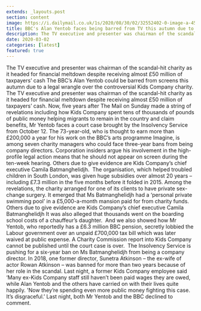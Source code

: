 ```yaml
---
extends: _layouts.post
section: content
image: https://i.dailymail.co.uk/1s/2020/08/30/02/32552402-0-image-a-45_1598749507696.jpg 
title: BBC's Alan Yentob faces being barred from TV this autumn due to legal wrangle 
description: The TV executive and presenter was chairman of the scandal-hit charity as it headed for financial meltdown despite receiving almost £50 million of taxpayers' cash. 
date: 2020-03-02 
categories: [latest] 
featured: true 
--- 
```

The TV executive and presenter was chairman of the scandal-hit charity as it headed for financial meltdown despite receiving almost £50 million of taxpayers’ cash
The BBC’s Alan Yentob could be barred from screens this autumn due to a legal wrangle over the controversial Kids Company charity.
The TV executive and presenter was chairman of the scandal-hit charity as it headed for financial meltdown despite receiving almost £50 million of taxpayers’ cash.
Now, five years after The Mail on Sunday made a string of revelations including how Kids Company spent tens of thousands of pounds of public money helping migrants to remain in the country and claim benefits, Mr Yentob faces a court case brought by the Insolvency Service from October 12.
The 73-year-old, who is thought to earn more than £200,000 a year for his work on the BBC’s arts programme Imagine, is among seven charity managers who could face three-year bans from being company directors.
Corporation insiders argue his involvement in the high-profile legal action means that he should not appear on screen during the ten-week hearing.
Others due to give evidence are Kids Company’s chief executive Camila Batmanghelidjh. 
The organisation, which helped troubled children in South London, was given huge subsidies over almost 20 years – including £7.3 million in the five months before it folded in 2015.
Among the revelations, the charity arranged for one of its clients to have private sex-change surgery.
It emerged that Ms Batmanghelidjh had a ‘personal private swimming pool’ in a £5,000-a-month mansion paid for from charity funds. 
Others due to give evidence are Kids Company’s chief executive Camila Batmanghelidjh
It was also alleged that thousands went on the boarding school costs of a chauffeur’s daughter. 
And we also showed how Mr Yentob, who reportedly has a £6.3 million BBC pension, secretly lobbied the Labour government over an unpaid £700,000 tax bill which was later waived at public expense.
A Charity Commission report into Kids Company cannot be published until the court case is over. 
The Insolvency Service is pushing for a six-year ban on Ms Batmanghelidjh from being a company director.
In 2018, one former director, Sunetra Atkinson – the ex-wife of actor Rowan Atkinson – was banned for more than two years because of her role in the scandal.
Last night, a former Kids Company employee said ‘Many ex-Kids Company staff still haven’t been paid wages they are owed, while Alan Yentob and the others have carried on with their lives quite happily.
'Now they’re spending even more public money fighting this case. It’s disgraceful.’
Last night, both Mr Yentob and the BBC declined to comment.